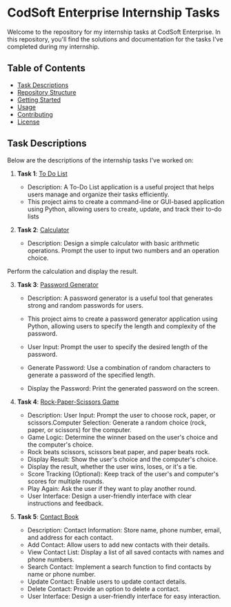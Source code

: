 # CodSoft Enterprise Internship Tasks

Welcome to the repository for my internship tasks at CodSoft Enterprise. In this repository, you'll find the solutions and documentation for the tasks I've completed during my internship.

## Table of Contents

- [Task Descriptions](#task-descriptions)
- [Repository Structure](#repository-structure)
- [Getting Started](#getting-started)
- [Usage](#usage)
- [Contributing](#contributing)
- [License](#license)

## Task Descriptions

Below are the descriptions of the internship tasks I've worked on:

1. **Task 1**: [To Do List](https://github.com/ShieldedDev/CodSoft/blob/main/To_do_list.py)
   - Description: A To-Do List application is a useful project that helps users manage and organize their tasks efficiently.
   - This project aims to create a command-line or GUI-based application using Python, allowing users to create, update, and track their to-do lists

2. **Task 2**: [Calculator](https://github.com/ShieldedDev/CodSoft/blob/main/Calculator.py)
   - Description: Design a simple calculator with basic arithmetic operations.
Prompt the user to input two numbers and an operation choice.

Perform the calculation and display the result.

3. **Task 3**: [Password Generator](https://github.com/ShieldedDev/CodSoft/blob/main/SecurePassGen.py)
   - Description: A password generator is a useful tool that generates strong and random passwords for users.

   - This project aims to create a password generator application using Python, allowing users to specify the length and complexity of the password.
   - User Input: Prompt the user to specify the desired length of the password.
   - Generate Password: Use a combination of random characters to generate a password of the specified length.
   - Display the Password: Print the generated password on the screen.

5. **Task 4**: [Rock-Paper-Scissors Game](link_to_task2.md)
   - Description: User Input: Prompt the user to choose rock, paper, or scissors.Computer Selection: Generate a random choice (rock, paper, or scissors) for the computer.
   - Game Logic: Determine the winner based on the user's choice and the computer's choice.
   - Rock beats scissors, scissors beat paper, and paper beats rock.
   - Display Result: Show the user's choice and the computer's choice.
   - Display the result, whether the user wins, loses, or it's a tie.
   - Score Tracking (Optional): Keep track of the user's and computer's scores for multiple rounds.
   - Play Again: Ask the user if they want to play another round.
   - User Interface: Design a user-friendly interface with clear instructions and feedback.
     
6. **Task 5**: [Contact Book](link_to_task2.md)
   - Description: Contact Information: Store name, phone number, email, and address for each contact.
   - Add Contact: Allow users to add new contacts with their details.
   - View Contact List: Display a list of all saved contacts with names and phone numbers.
   - Search Contact: Implement a search function to find contacts by name or phone number.
   - Update Contact: Enable users to update contact details.
   - Delete Contact: Provide an option to delete a contact.
   - User Interface: Design a user-friendly interface for easy interaction.

